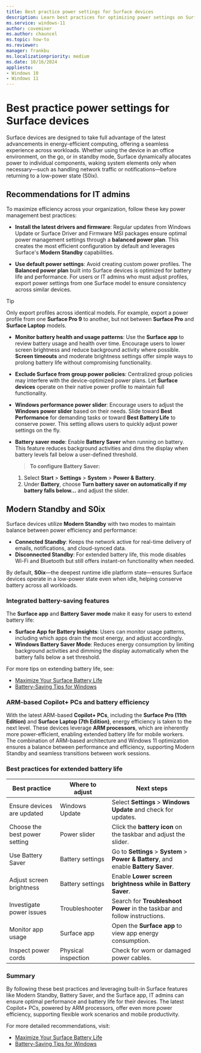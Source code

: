 ```yaml
---
title: Best practice power settings for Surface devices
description: Learn best practices for optimizing power settings on Surface devices, including Copilot+ PCs, to extend battery life and improve energy efficiency.
ms.service: windows-11
author: coveminer
ms.author: chauncel
ms.topic: how-to
ms.reviewer: 
manager: frankbu
ms.localizationpriority: medium
ms.date: 10/16/2024
appliesto:
- Windows 10
- Windows 11
---
```


# Best practice power settings for Surface devices

Surface devices are designed to take full advantage of the latest advancements in energy-efficient computing, offering a seamless experience across workloads. Whether using the device in an office environment, on the go, or in standby mode, Surface dynamically allocates power to individual components, waking system elements only when necessary—such as handling network traffic or notifications—before returning to a low-power state (S0ix).

## Recommendations for IT admins

To maximize efficiency across your organization, follow these key power management best practices:

- **Install the latest drivers and firmware**: Regular updates from Windows Update or Surface Driver and Firmware MSI packages ensure optimal power management settings through a **balanced power plan**. This creates the most efficient configuration by default and leverages Surface's **Modern Standby** capabilities.

- **Use default power settings**: Avoid creating custom power profiles. The **Balanced power plan** built into Surface devices is optimized for battery life and performance. For users or IT admins who must adjust profiles, export power settings from one Surface model to ensure consistency across similar devices.

> [!TIP]
> Only export profiles across identical models. For example, export a power profile from one **Surface Pro 9** to another, but not between **Surface Pro** and **Surface Laptop** models.

- **Monitor battery health and usage patterns**: Use the **Surface app** to review battery usage and health over time. Encourage users to lower screen brightness and reduce background activity where possible. **Screen timeouts** and moderate brightness settings offer simple ways to prolong battery life without compromising functionality.

- **Exclude Surface from group power policies**: Centralized group policies may interfere with the device-optimized power plans. Let **Surface devices** operate on their native power profile to maintain full functionality.

- **Windows performance power slider**: Encourage users to adjust the **Windows power slider** based on their needs. Slide toward **Best Performance** for demanding tasks or toward **Best Battery Life** to conserve power. This setting allows users to quickly adjust power settings on the fly.

- **Battery saver mode**: Enable **Battery Saver** when running on battery. This feature reduces background activities and dims the display when battery levels fall below a user-defined threshold.

  > **To configure Battery Saver:**  
  1. Select **Start** > **Settings** > **System** > **Power & Battery**.  
  2. Under **Battery**, choose **Turn battery saver on automatically if my battery falls below...** and adjust the slider.

## Modern Standby and S0ix

Surface devices utilize **Modern Standby** with two modes to maintain balance between power efficiency and performance:

- **Connected Standby**: Keeps the network active for real-time delivery of emails, notifications, and cloud-synced data.
- **Disconnected Standby**: For extended battery life, this mode disables Wi-Fi and Bluetooth but still offers instant-on functionality when needed.

By default, **S0ix**—the deepest runtime idle platform state—ensures Surface devices operate in a low-power state even when idle, helping conserve battery across all workloads.

### Integrated battery-saving features

The **Surface app** and **Battery Saver mode** make it easy for users to extend battery life:

- **Surface App for Battery Insights**: Users can monitor usage patterns, including which apps drain the most energy, and adjust accordingly.
- **Windows Battery Saver Mode**: Reduces energy consumption by limiting background activities and dimming the display automatically when the battery falls below a set threshold.

For more tips on extending battery life, see:

- [Maximize Your Surface Battery Life](https://support.microsoft.com/en-us/surface/maximize-your-surface-battery-life-45479867-a7fa-33dd-fc4d-6762e9b3b11a)  
- [Battery-Saving Tips for Windows](https://support.microsoft.com/en-us/windows/battery-saving-tips-for-windows-a850d64d-ee8e-c8d2-6c75-8ffe6ea3ea99)

### ARM-based Copilot+ PCs and battery efficiency

With the latest ARM-based **Copilot+ PCs**, including the **Surface Pro (11th Edition)** and **Surface Laptop (7th Edition)**, energy efficiency is taken to the next level. These devices leverage **ARM processors**, which are inherently more power-efficient, enabling extended battery life for mobile workers. The combination of ARM-based architecture and Windows 11 optimization ensures a balance between performance and efficiency, supporting Modern Standby and seamless transitions between work sessions.

### Best practices for extended battery life

| **Best practice** | **Where to adjust** | **Next steps** |
|-------------------|---------------------|----------------|
| Ensure devices are updated | Windows Update | Select **Settings** > **Windows Update** and check for updates. |
| Choose the best power setting | Power slider | Click the **battery icon** on the taskbar and adjust the slider. |
| Use Battery Saver | Battery settings | Go to **Settings** > **System** > **Power & Battery**, and enable **Battery Saver**. |
| Adjust screen brightness | Battery settings | Enable **Lower screen brightness while in Battery Saver**. |
| Investigate power issues | Troubleshooter | Search for **Troubleshoot Power** in the taskbar and follow instructions. |
| Monitor app usage | Surface app | Open the **Surface app** to view app energy consumption. |
| Inspect power cords | Physical inspection | Check for worn or damaged power cables. |

### Summary

By following these best practices and leveraging built-in Surface features like Modern Standby, Battery Saver, and the Surface app, IT admins can ensure optimal performance and battery life for their devices. The latest Copilot+ PCs, powered by ARM processors, offer even more power efficiency, supporting flexible work scenarios and mobile productivity.

For more detailed recommendations, visit:

- [Maximize Your Surface Battery Life](https://support.microsoft.com/en-us/surface/maximize-your-surface-battery-life-45479867-a7fa-33dd-fc4d-6762e9b3b11a)  
- [Battery-Saving Tips for Windows](https://support.microsoft.com/en-us/windows/battery-saving-tips-for-windows-a850d64d-ee8e-c8d2-6c75-8ffe6ea3ea99)  
